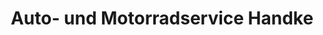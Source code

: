 ---
title: "Auto- und Motorradservice Handke"
url: /bruchsal/auto-und-motorradservice-handke/
shop: Autowerkstatt
---